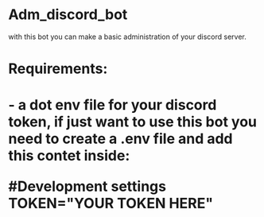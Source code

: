 # Adm_discord_bot
with this bot you can make a basic administration of your discord server.

<h1>Requirements:<h1>
- a dot env file for your discord token, if just want to use this bot you need to create a .env file and add this contet inside:

#Development settings
TOKEN="YOUR TOKEN HERE"
